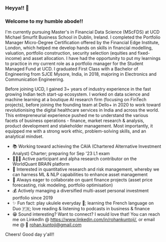 ### Heyya!! 👋

### Welcome to my humble abode!! 

I'm currently pursuing Master's in Financial Data Science (MScFDS) at UCD Michael Smurfit Business School in Dublin, Ireland. I completed the Portfolio Manager Micro-Degree Certification offered by the Financial Edge Institute, London, which helped me develop hands on skills in financial modelling, valuation, portfolio construction, security selection (equities and fixed-income) and asset allocation. I have had the opportunity to put my learnings to practice in my current role as a portfolio manager for the Student Managed Fund at UCD. I graduated First Class with a Bachelor of Engineering from SJCE Mysore, India, in 2018, majoring in Electronics and Communication Engineering.

Before joining UCD, I gained 3+ years of industry experience in the fast growing Indian tech start-up ecosystem. I worked on data science and machine learning at a boutique AI research firm (focusing on FinTech projects), before joining the founding team at Dello+ in 2020 to work toward revolutionising the digital healthcare services in India and across the world. This entrepreneurial experience pushed me to understand the various facets of business operations - finance, market research & analysis, product development and stakeholder management. Most importantly, it equipped me with a strong work ethic, problem-solving skills, and an analytical mindset.

* 📚 Working toward achieving the CAIA (Chartered Alternative Investment Analyst) Charter; preparing for Sep '23 L1 exam
* 👨🏻‍💻 Active participant and alpha research contributor on the WorldQuant BRAIN platform    
* 🧐 Interested in quantitative research and risk management, whereby we can harness ML & NLP capabilities to enhance asset management 
* 🤝 Always eager to collaborate on quant finance projects (asset price forecasting, risk modeling, portfolio optimisation)
* 💰 Actively managing a diversified multi-asset personal investment portfolio since 2019
* ✨ Fun fact: play ukulele everyday 🎸; learning the French language on Duo 🇫🇷; love reading & listening to podcasts in business & finance 
* 😁 Sound interesting? Want to connect? I would love that! You can reach me on LinkedIn @ https://www.linkedin.com/in/rohankuntoji/, or email me @ 📧 rohan.kuntoji@gmail.com

Cheers! Good day y'all!! 


<!--
**kuntojirohan/kuntojirohan** is a ✨ _special_ ✨ repository because its `README.md` (this file) appears on your GitHub profile.

Here are some ideas to get you started:

- 🔭 I’m currently working on ...
- 🌱 I’m currently learning ...
- 👯 I’m looking to collaborate on ...
- 🤔 I’m looking for help with ...
- 💬 Ask me about ...
- 📫 How to reach me: ...
- 😄 Pronouns: ...
- ⚡ Fun fact: ...
-->
